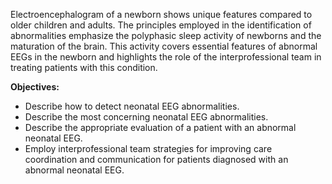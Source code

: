 Electroencephalogram of a newborn shows unique features compared to older children and adults. The principles employed in the identification of abnormalities emphasize the polyphasic sleep activity of newborns and the maturation of the brain. This activity covers essential features of abnormal EEGs in the newborn and highlights the role of the interprofessional team in treating patients with this condition.

**Objectives:**
- Describe how to detect neonatal EEG abnormalities. 
- Describe the most concerning neonatal EEG abnormalities. 
- Describe the appropriate evaluation of a patient with an abnormal neonatal EEG.
- Employ interprofessional team strategies for improving care coordination and communication for patients diagnosed with an abnormal neonatal EEG.